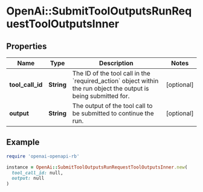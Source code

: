 # OpenAi::SubmitToolOutputsRunRequestToolOutputsInner

## Properties

| Name | Type | Description | Notes |
| ---- | ---- | ----------- | ----- |
| **tool_call_id** | **String** | The ID of the tool call in the &#x60;required_action&#x60; object within the run object the output is being submitted for. | [optional] |
| **output** | **String** | The output of the tool call to be submitted to continue the run. | [optional] |

## Example

```ruby
require 'openai-openapi-rb'

instance = OpenAi::SubmitToolOutputsRunRequestToolOutputsInner.new(
  tool_call_id: null,
  output: null
)
```


